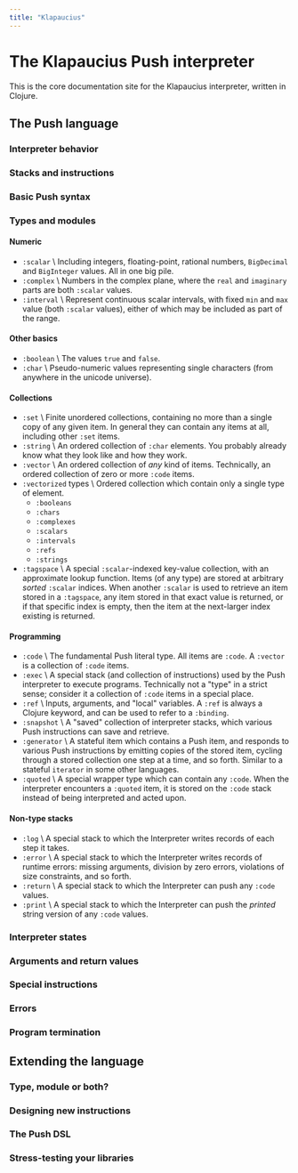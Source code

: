 ```yaml
---
title: "Klapaucius"
---
```

# The Klapaucius Push interpreter

This is the core documentation site for the Klapaucius interpreter, written in Clojure.

## The Push language

### Interpreter behavior

### Stacks and instructions

### Basic Push syntax


### Types and modules

#### Numeric

- `:scalar` \\
  Including integers, floating-point, rational numbers, `BigDecimal` and `BigInteger` values. All in one big pile.
- `:complex` \\
  Numbers in the complex plane, where the `real` and `imaginary` parts are both `:scalar` values.
- `:interval` \\
  Represent continuous scalar intervals, with fixed `min` and `max` value (both `:scalar` values), either of which may be included as part of the range.

#### Other basics

- `:boolean` \\
  The values `true` and `false`.
- `:char` \\
  Pseudo-numeric values representing single characters (from anywhere in the unicode universe).

#### Collections

- `:set` \\
  Finite unordered collections, containing no more than a single copy of any given item. In general they can contain any items at all, including other `:set` items.
- `:string` \\
  An ordered collection of `:char` elements. You probably already know what they look like and how they work.
- `:vector` \\
  An ordered collection of _any_ kind of items. Technically, an ordered collection of zero or more `:code` items.
- `:vectorized` types \\
  Ordered collection which contain only a single type of element.
  - `:booleans`
  - `:chars`
  - `:complexes`
  - `:scalars`
  - `:intervals`
  - `:refs`
  - `:strings`
- `:tagspace` \\
  A special `:scalar`-indexed key-value collection, with an approximate lookup function. Items (of any type) are stored at arbitrary _sorted_ `:scalar` indices. When another `:scalar` is used to retrieve an item stored in a `:tagspace`, any item stored in that exact value is returned, or if that specific index is empty, then the item at the next-larger index existing is returned.

#### Programming

- `:code` \\
  The fundamental Push literal type. All items are `:code`. A `:vector` is a collection of `:code` items.
- `:exec` \\
  A special stack (and collection of instructions) used by the Push interpreter to execute programs. Technically not a "type" in a strict sense; consider it a collection of `:code` items in a special place.
- `:ref` \\
  Inputs, arguments, and "local" variables. A `:ref` is always a Clojure keyword, and can be used to refer to a `:binding`.
- `:snapshot` \\
  A "saved" collection of interpreter stacks, which various Push instructions can save and retrieve.
- `:generator` \\
  A stateful item which contains a Push item, and responds to various Push instructions by emitting copies of the stored item, cycling through a stored collection one step at a time, and so forth. Similar to a stateful `iterator` in some other languages.
- `:quoted` \\
  A special wrapper type which can contain any `:code`. When the interpreter encounters a `:quoted` item, it is stored on the `:code` stack instead of being interpreted and acted upon.

#### Non-type stacks

- `:log` \\
  A special stack to which the Interpreter writes records of each step it takes.
- `:error` \\
  A special stack to which the Interpreter writes records of runtime errors: missing arguments, division by zero errors, violations of size constraints, and so forth.
- `:return` \\
  A special stack to which the Interpreter can push any `:code` values.
- `:print` \\
  A special stack to which the Interpreter can push the _printed_ string version of any `:code` values.

### Interpreter states


### Arguments and return values

### Special instructions

### Errors

### Program termination

## Extending the language

### Type, module or both?

### Designing new instructions

### The Push DSL

### Stress-testing your libraries
